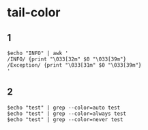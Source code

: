 # tail-color

## 1
  
```shell
$echo "INFO" | awk '
/INFO/ {print "\033[32m" $0 "\033[39m"}
/Exception/ {print "\033[31m" $0 "\033[39m"}
'
```

## 2

```shell
$echo "test" | grep --color=auto test
$echo "test" | grep --color=always test
$echo "test" | grep --color=never test
```
